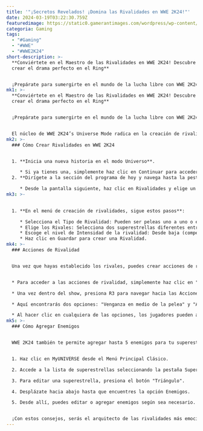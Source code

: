 ```yaml
---
title: '"¡Secretos Revelados! ¡Domina las Rivalidades en WWE 2K24!"'
date: 2024-03-19T03:22:30.759Z
featuredimage: https://static0.gamerantimages.com/wordpress/wp-content/uploads/2024/03/wwe-2k24-how-to-create-rivalries.jpg?q=50&fit=contain&w=1140&h=&dpr=1.5
categoria: Gaming
tags:
  - "#Gaming"
  - "#WWE"
  - "#WWE2K24"
short-description: >-
  **Conviértete en el Maestro de las Rivalidades en WWE 2K24! Descubre cómo
  crear el drama perfecto en el Ring**


  ¡Prepárate para sumergirte en el mundo de la lucha libre con WWE 2K24's Universe Mode! Aquí tienes el control total del universo WWE, desde los programas semanales hasta las rivalidades más intensas, pasando por los
mk1: >-
  **Conviértete en el Maestro de las Rivalidades en WWE 2K24! Descubre cómo
  crear el drama perfecto en el Ring**


  ¡Prepárate para sumergirte en el mundo de la lucha libre con WWE 2K24's Universe Mode! Aquí tienes el control total del universo WWE, desde los programas semanales hasta las rivalidades más intensas, pasando por los campeones y los títulos. Aunque tiene sus limitaciones, el modo Universo te brinda la libertad para crear tu experiencia de la WWE perfecta.


  El núcleo de WWE 2K24’s Universe Mode radica en la creación de rivalidades entre luchadores. Las rivalidades agregan emoción y drama a tus combates y son la manera perfecta de captar la atención de tu audiencia. Esta vez, WWE 2K24 presenta un sistema de rivalidades más intrincado, ofreciendo a los jugadores múltiples opciones para configurarlas.
mk2: >-
  ### Cómo Crear Rivalidades en WWE 2K24


  1. **Inicia una nueva historia en el modo Universo**.

     * Si ya tienes una, simplemente haz clic en Continuar para acceder al menú principal del modo Universo.
  2. **Dirígete a la sección del programa de hoy y navega hasta la pestaña Roster**.

     * Desde la pantalla siguiente, haz clic en Rivalidades y elige un espacio vacío para una rivalidad.
mk3: >-
  

  1. **En el menú de creación de rivalidades, sigue estos pasos**:

     * Selecciona el Tipo de Rivalidad: Pueden ser peleas uno a uno o en equipos.
     * Elige los Rivales: Selecciona dos superestrellas diferentes entre las que deseas iniciar una rivalidad.
     * Escoge el nivel de Intensidad de la rivalidad: Desde baja (competencia amistosa) hasta muy alta (peleas encarnizadas).
     * Haz clic en Guardar para crear una Rivalidad.
mk4: >-
  ### Acciones de Rivalidad


  Una vez que hayas establecido los rivales, puedes crear acciones de rivalidad. Similar a WWE 2K23, los jugadores pueden hacer este trabajo según la puntuación de su rivalidad.


  * Para acceder a las acciones de rivalidad, simplemente haz clic en "Comenzar Show" desde el menú del programa de hoy.

  * Una vez dentro del show, presiona R3 para navegar hacia las Acciones de Rivalidad.

  * Aquí encontrarás dos opciones: "Venganza en medio de la pelea" y "Ataque humillante después de la pelea".

  * Al hacer clic en cualquiera de las opciones, los jugadores pueden acceder a las acciones y elegir según sus preferencias.
mk5: >-
  ### Cómo Agregar Enemigos


  WWE 2K24 también te permite agregar hasta 5 enemigos para tu superestrella. Aquí te explicamos cómo:


  1. Haz clic en MyUNIVERSE desde el Menú Principal Clásico.

  2. Accede a la lista de superestrellas seleccionando la pestaña Superestrellas.

  3. Para editar una superestrella, presiona el botón "Triángulo".

  4. Desplázate hacia abajo hasta que encuentres la opción Enemigos.

  5. Desde allí, puedes editar o agregar enemigos según sea necesario.


  ¡Con estos consejos, serás el arquitecto de las rivalidades más emocionantes en WWE 2K24!
---
```

